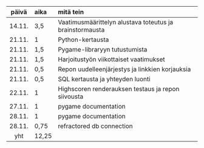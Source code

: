 | päivä  | aika  | mitä tein                                                |
| :----: | :---- | :------------------------------------------------------- |
| 14.11. | 3,5   | Vaatimusmäärittelyn alustava toteutus ja brainstormausta |
| 21.11. | 1     | Python-kertausta                                         |
| 21.11. | 1,5   | Pygame-libraryyn tutustumista                            |
| 21.11. | 1,5   | Harjoitustyön viikottaiset vaatimukset                   |
| 21.11. | 0,5   | Repon uudelleenjärjestys ja linkkien korjauksia          |
| 21.11. | 0,5   | SQL kertausta ja yhteyden luonti                         |
| 22.11. | 1     | Highscoren renderauksen testaus ja repon siivousta       |
| 27.11. | 1     | pygame documentation                                     |
| 28.11. | 1     | pygame documentation                                     |
| 28.11. | 0,75  | refractored db connection                                |
|  yht   | 12,25 |                                                          |
